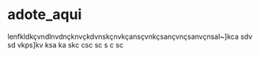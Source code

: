 # adote_aqui

lenfkldkçvndlnvdnçknvçkdvnskçnvkçansçvnkçsançvnçsanvçnsal~]kca
sdv
sd
vkps]kv
ksa
ka
skc
csc
sc
s
c
sc
